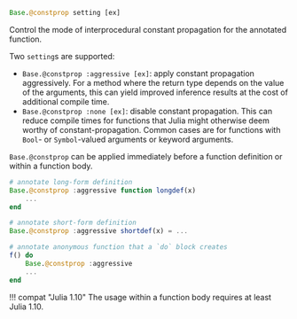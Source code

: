 ```julia
Base.@constprop setting [ex]
```

Control the mode of interprocedural constant propagation for the annotated function.

Two `setting`s are supported:

  * `Base.@constprop :aggressive [ex]`: apply constant propagation aggressively. For a method where the return type depends on the value of the arguments, this can yield improved inference results at the cost of additional compile time.
  * `Base.@constprop :none [ex]`: disable constant propagation. This can reduce compile times for functions that Julia might otherwise deem worthy of constant-propagation. Common cases are for functions with `Bool`- or `Symbol`-valued arguments or keyword arguments.

`Base.@constprop` can be applied immediately before a function definition or within a function body.

```julia
# annotate long-form definition
Base.@constprop :aggressive function longdef(x)
    ...
end

# annotate short-form definition
Base.@constprop :aggressive shortdef(x) = ...

# annotate anonymous function that a `do` block creates
f() do
    Base.@constprop :aggressive
    ...
end
```

!!! compat "Julia 1.10"
    The usage within a function body requires at least Julia 1.10.

